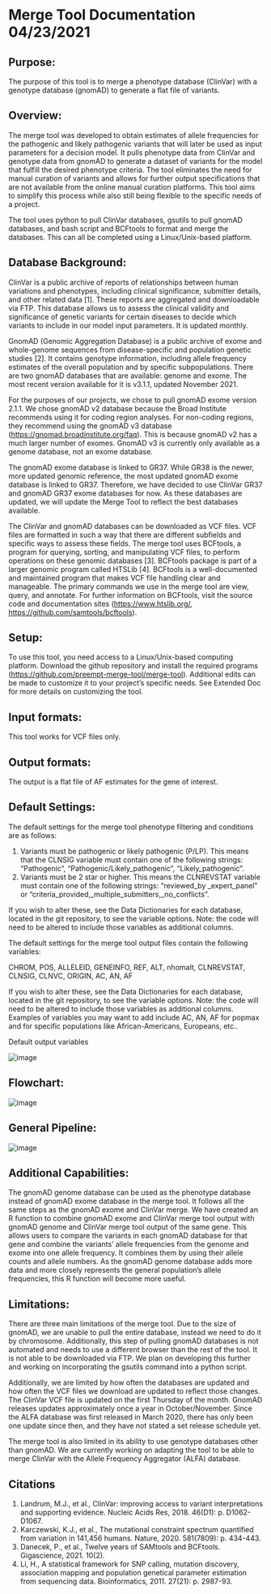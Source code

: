 # Merge Tool Documentation 04/23/2021

## Purpose:
The purpose of this tool is to merge a phenotype database (ClinVar) with a genotype database (gnomAD) to generate a flat file of variants. 

## Overview:
The merge tool was developed to obtain estimates of allele frequencies for the pathogenic and likely pathogenic variants that will later be used as input parameters 
for a decision model. It pulls phenotype data from ClinVar and genotype data from gnomAD to generate a dataset of variants for the model that fulfill the desired 
phenotype criteria. The tool eliminates the need for manual curation of variants and allows for further output specifications that are not available from the online 
manual curation platforms. This tool aims to simplify this process while also still being flexible to the specific needs of a project.

The tool uses python to pull ClinVar databases, gsutils to pull gnomAD databases, and bash script and BCFtools to format and merge the databases. This can all be completed 
using a Linux/Unix-based platform. 

## Database Background:
ClinVar is a public archive of reports of relationships between human variations and phenotypes, including clinical significance, submitter details, and other related data [1]. 
These reports are aggregated and downloadable via FTP. This database allows us to assess the clinical validity and significance of genetic variants for certain diseases to 
decide which variants to include in our model input parameters. It is updated monthly. 

GnomAD (Genomic Aggregation Database) is a public archive of exome and whole-genome sequences from disease-specific and population genetic studies [2]. It contains genotype 
information, including allele frequency estimates of the overall population and by specific subpopulations. There are two gnomAD databases that are available: genome and exome. 
The most recent version available for it is v3.1.1, updated November 2021. 

For the purposes of our projects, we chose to pull gnomAD exome version 2.1.1. We chose gnomAD v2 database because the Broad Institute recommends using it for coding region 
analyses. For non-coding regions, they recommend using the gnomAD v3 database (https://gnomad.broadinstitute.org/faq). This is because gnomAD v2 has a much larger number 
of exomes. GnomAD v3 is currently only available as a genome database, not an exome database. 

The gnomAD exome database is linked to GR37. While GR38 is the newer, more updated genomic reference, the most updated gnomAD exome database is linked to GR37. Therefore, 
we have decided to use ClinVar GR37 and gnomAD GR37 exome databases for now. As these databases are updated, we will update the Merge Tool to reflect the best databases available.  

The ClinVar and gnomAD databases can be downloaded as VCF files. VCF files are formatted in such a way that there are different subfields and specific ways to assess these 
fields. The merge tool uses BCFtools, a program for querying, sorting, and manipulating VCF files, to perform operations on these genomic databases [3]. BCFtools package 
is part of a larger genomic program called HTSLib [4]. BCFtools is a well-documented and maintained program that makes VCF file handling clear and manageable. The primary 
commands we use in the merge tool are view, query, and annotate. For further information on BCFtools, visit the source code and documentation sites 
(https://www.htslib.org/, https://github.com/samtools/bcftools).  

## Setup:
To use this tool, you need access to a Linux/Unix-based computing platform. Download the github repository and install the required programs 
(https://github.com/preempt-merge-tool/merge-tool). Additional edits can be made to customize it to your project’s specific needs. See Extended Doc for more details on 
customizing the tool.

## Input formats:
This tool works for VCF files only.

## Output formats:
The output is a flat file of AF estimates for the gene of interest. 

## Default Settings:
The default settings for the merge tool phenotype filtering and conditions are as follows:

1.	Variants must be pathogenic or likely pathogenic (P/LP). This means that the CLNSIG variable must contain one of the following strings: 
“Pathogenic”, “Pathogenic/Likely_pathogenic”, “Likely_pathogenic”.
2.	Variants must be 2 star or higher. This means the CLNREVSTAT variable must contain one of the following strings: 
“reviewed_by _expert_panel” or “criteria_provided,_multiple_submitters,_no_conflicts”. 

If you wish to alter these, see the Data Dictionaries for each database, located in the git repository, to see the variable options. 
Note: the code will need to be altered to include those variables as additional columns. 

The default settings for the merge tool output files contain the following variables:

CHROM, POS, ALLELEID, GENEINFO, REF, ALT, nhomalt, CLNREVSTAT, CLNSIG, CLNVC, ORIGIN, AC, AN, AF

If you wish to alter these, see the Data Dictionaries for each database, located in the git repository, to see the variable options. Note: the code will need to be altered to include those variables as additional columns. Examples of variables you may want to add include AC, AN, AF for popmax and for specific populations like African-Americans, Europeans, etc.. 

Default output variables

![image](https://user-images.githubusercontent.com/67425562/116254829-ae101580-a73f-11eb-83c1-33c71208c6c9.png)

## Flowchart:
![image](https://user-images.githubusercontent.com/67425562/116253392-70f75380-a73e-11eb-88fa-029774d36201.png)

## General Pipeline:
![image](https://user-images.githubusercontent.com/67425562/116255293-19f27e00-a740-11eb-9438-a944cd345e32.png)

## Additional Capabilities:
The gnomAD genome database can be used as the phenotype database instead of gnomAD exome database in the merge tool. It follows all the same steps as the gnomAD exome 
and ClinVar merge. We have created an R function to combine gnomAD exome and ClinVar merge tool output with gnomAD genome and ClinVar merge tool output of the same gene. 
This allows users to compare the variants in each gnomAD database for that gene and combine the variants’ allele frequencies from the genome and exome into one allele frequency. 
It combines them by using their allele counts and allele numbers. As the gnomAD genome database adds more data and more closely represents the general population’s allele 
frequencies, this R function will become more useful.

## Limitations:
There are three main limitations of the merge tool. Due to the size of gnomAD, we are unable to pull the entire database, instead we need to do it by chromosome. 
Additionally, this step of pulling gnomAD databases is not automated and needs to use a different browser than the rest of the tool. It is not able to be downloaded via FTP. 
We plan on developing this further and working on incorporating the gsutils command into a python script. 

Additionally, we are limited by how often the databases are updated and how often the VCF files we download are updated to reflect those changes. The ClinVar VCF file is 
updated on the first Thursday of the month. GnomAD releases updates approximately once a year in October/November. Since the ALFA database was first released in March 2020, 
there has only been one update since then, and they have not stated a set release schedule yet. 

The merge tool is also limited in its ability to use genotype databases other than gnomAD. We are currently working on adapting the tool to be able to merge ClinVar with 
the Allele Frequency Aggregator (ALFA) database.

## Citations
1.	Landrum, M.J., et al., ClinVar: improving access to variant interpretations and supporting evidence. Nucleic Acids Res, 2018. 46(D1): p. D1062-D1067.
2.	Karczewski, K.J., et al., The mutational constraint spectrum quantified from variation in 141,456 humans. Nature, 2020. 581(7809): p. 434-443.
3.	Danecek, P., et al., Twelve years of SAMtools and BCFtools. Gigascience, 2021. 10(2).
4.	Li, H., A statistical framework for SNP calling, mutation discovery, association mapping and population genetical parameter estimation from sequencing data. Bioinformatics, 2011. 27(21): p. 2987-93.
 
